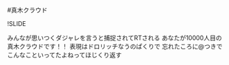 #真木クラウド

!SLIDE

みんなが思いつくダジャレを言うと捕捉されてRTされる
あなたが10000人目の真木クラウドです！！
表現はドロリッチなうのぱくりで
忘れたころに@つきでこんなこといってたよねってほじくり返す
